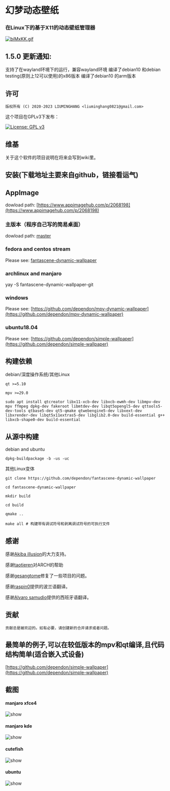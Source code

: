 # 幻梦动态壁纸

### 在Linux下的基于X11的动态壁纸管理器


[![biMxKK.gif](https://s4.ax1x.com/2022/02/24/biMxKK.gif)](https://imgtu.com/i/biMxKK)

## 1.5.0 更新通知:

支持了在wayland环境下的运行，兼容wayland环境
编译了debian10 和debian testing(原则上12可以使用)的x86版本
编译了debian10 的arm版本

## 许可
```
版权所有 (C) 2020-2023 LIUMINGHANG <liuminghang0821@gmail.com>
```

这个项目在GPLv3下发布：

[![License: GPL v3](https://img.shields.io/badge/License-GPLv3-blue.svg)](https://raw.github.com/dependon/fantascene-dynamic-wallpaper/master/LICENSE)


## 维基

关于这个软件的项目说明在将来会写到wiki里。


## 安装(下载地址主要来自github，链接看运气)

## AppImage

dowload path: [https://www.appimagehub.com/p/2068198](https://www.appimagehub.com/p/2068198)

### 主版本（程序自己写的简易桌面）

dowload path: [master](https://github.com/dependon/fantascene-dynamic-wallpaper/releases/)

### fedora and centos stream

Please see: [fantascene-dynamic-wallpaper](https://linux-opensource.cn/git-web/opensource/fantascene-dynamic-wallpaper)

### archlinux and manjaro

yay -S fantascene-dynamic-wallpaper-git

### windows 

Please see: [https://github.com/dependon/mpv-dynamic-wallpaper](https://github.com/dependon/mpv-dynamic-wallpaper)

### ubuntu18.04

Please see: [https://github.com/dependon/simple-wallpaper](https://github.com/dependon/simple-wallpaper)


## 构建依赖

debian/深度操作系统/其他Linux

```
qt >=5.10

mpv >=29.0

sudo apt install qtcreator libx11-xcb-dev libxcb-ewmh-dev libmpv-dev mpv ffmpeg dpkg-dev fakeroot libmtdev-dev libqt5opengl5-dev qttools5-dev-tools qtbase5-dev qt5-qmake qtwebengine5-dev libxext-dev libxrender-dev libqt5x11extras5-dev libglib2.0-dev build-essential g++ libxcb-shape0-dev build-essential
```


## 从源中构建

debian and ubuntu
```
dpkg-buildpackage -b -us -uc
```

其他Linux变体
```
git clone https://github.com/dependon/fantascene-dynamic-wallpaper

cd fantascene-dynamic-wallpaper

mkdir build

cd build

qmake ..

make all # 构建带有调试符号和剥离调试符号的可执行文件
```


## 感谢

感谢[Akiba illusion](https://github.com/AkibaIllusionLinux)的大力支持。

感谢[taotieren](https://github.com/taotieren)对ARCH的帮助

感谢[gesangtome](https://github.com/gesangtome)修复了一些项目的问题。

感谢[raspin0](https://github.com/raspin0)提供的波兰语翻译。

感谢[Alvaro samudio](https://github.com/alvarosamudio)提供的西班牙语翻译。


## 贡献
```
贡献总是被欢迎的。如有必要，请创建新的合并请求或者问题。
```
## 最简单的例子,可以在较低版本的mpv和qt编译,且代码结构简单(适合嵌入式设备)

[https://github.com/dependon/simple-wallpaper](https://github.com/dependon/simple-wallpaper)

## 截图

#### manjaro xfce4
<img src="https://s4.ax1x.com/2022/02/24/biMa9I.gif" alt="show" />

#### manjaro kde
<img src="https://s4.ax1x.com/2022/02/24/biMN4A.gif" alt="show" />

#### cutefish
<img src="https://s4.ax1x.com/2022/02/24/biKHpt.gif" alt="show" />

#### ubuntu
<img src="https://s4.ax1x.com/2022/02/24/biuJKO.gif" alt="show" />
